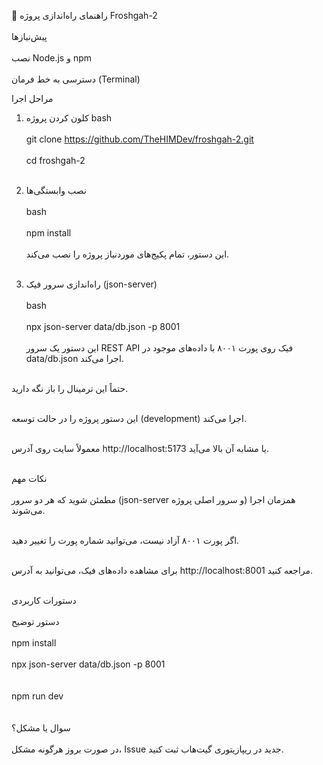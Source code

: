 🚀 راهنمای راه‌اندازی پروژه Froshgah-2
<br></br>
پیش‌نیازها
<br></br>
نصب Node.js و npm
<br></br>
دسترسی به خط فرمان (Terminal)

مراحل اجرا
1. کلون کردن پروژه
bash <br></br>
git clone https://github.com/TheHIMDev/froshgah-2.git <br></br>
cd froshgah-2 <br></br>
2. نصب وابستگی‌ها <br></br>
bash <br></br>
npm install <br></br>
این دستور، تمام پکیج‌های موردنیاز پروژه را نصب می‌کند. <br></br>

3. راه‌اندازی سرور فیک (json-server) <br></br>
bash <br></br>
npx json-server data/db.json -p 8001 <br></br>
این دستور یک سرور REST API فیک روی پورت ۸۰۰۱ با داده‌های موجود در data/db.json اجرا می‌کند. <br></br>

حتماً این ترمینال را باز نگه دارید. <br></br>

این دستور پروژه را در حالت توسعه (development) اجرا می‌کند. <br></br>

معمولاً سایت روی آدرس http://localhost:5173 یا مشابه آن بالا می‌آید. <br></br>

نکات مهم <br></br>
مطمئن شوید که هر دو سرور (json-server و سرور اصلی پروژه) همزمان اجرا می‌شوند. <br></br>

اگر پورت ۸۰۰۱ آزاد نیست، می‌توانید شماره پورت را تغییر دهید. <br></br>

برای مشاهده داده‌های فیک، می‌توانید به آدرس http://localhost:8001 مراجعه کنید. <br></br>

دستورات کاربردی <br></br>
دستور	توضیح <br></br>
npm install	 <br></br>
npx json-server data/db.json -p 8001 <br></br>	
npm run dev <br></br>	
سوال یا مشکل؟ <br></br>
در صورت بروز هرگونه مشکل، Issue جدید در ریپازیتوری گیت‌هاب ثبت کنید. <br></br>
